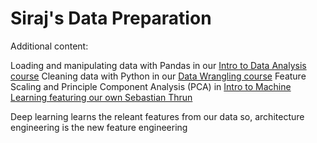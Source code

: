 # Siraj's Data Preparation

Additional content:

Loading and manipulating data with Pandas in our [Intro to Data Analysis course](https://www.udacity.com/course/intro-to-data-analysis--ud170)
Cleaning data with Python in our [Data Wrangling course](https://www.udacity.com/course/data-wrangling-with-mongodb--ud032)
Feature Scaling and Principle Component Analysis (PCA) in [Intro to Machine Learning featuring our own Sebastian Thrun](https://www.udacity.com/course/intro-to-machine-learning--ud120)

Deep learning learns the releant features from our data so, architecture 
engineering is the new feature engineering

